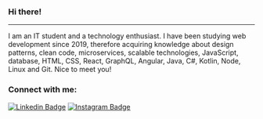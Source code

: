 ### Hi there!

---

<p>
  I am an IT student and a technology enthusiast. I have been studying web development since 2019, therefore acquiring knowledge about design patterns, clean code, microservices, scalable technologies, JavaScript, database, HTML, CSS, React, GraphQL, Angular, Java, C#, Kotlin, Node, Linux and Git. Nice to meet you!
</p
  
---

### Connect with me:

[![Linkedin Badge](https://img.shields.io/badge/-LinkedIn-blue?style=flat-square&logo=Linkedin&logoColor=white&link=https://www.linkedin.com/in/fagnerpsantos/)](https://www.linkedin.com/in/jo%C3%A3o-victor-fernandes-b6622a1b7/)
[![Instagram Badge](https://img.shields.io/badge/-Instagram-red?style=flat-square&logo=Instagram&logoColor=white&link=https://www.instagram.com/in/fagnerpsantos/)](https://www.instagram.com/joaovictor_fss/)



